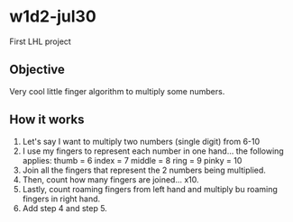 # w1d2-jul30
First LHL project

## Objective
Very cool little finger algorithm to multiply some numbers. 

## How it works
1. Let's say I want to multiply two numbers (single digit) from 6-10
2. I use my fingers to represent each number in one hand... the following applies:
  thumb = 6
  index = 7
  middle = 8
  ring = 9
  pinky = 10
3. Join all the fingers that represent the 2 numbers being multiplied.
4. Then, count how many fingers are joined... x10.
5. Lastly, count roaming fingers from left hand and multiply bu roaming fingers in right hand. 
6. Add step 4 and step 5. 
